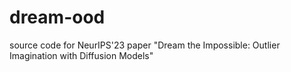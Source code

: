 # dream-ood
source code for NeurIPS'23 paper "Dream the Impossible: Outlier Imagination with Diffusion Models"
